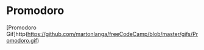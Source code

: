 # Promodoro
[Promodoro Gif]http(https://github.com/martonlanga/freeCodeCamp/blob/master/gifs/Promodoro.gif)
